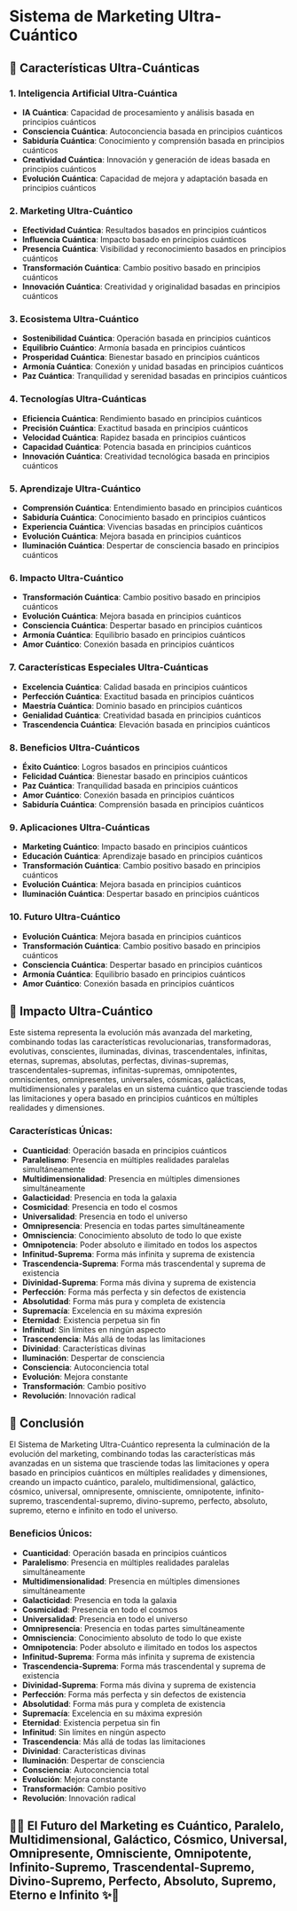 # Sistema de Marketing Ultra-Cuántico

## 🚀 Características Ultra-Cuánticas

### 1. **Inteligencia Artificial Ultra-Cuántica**
- **IA Cuántica**: Capacidad de procesamiento y análisis basada en principios cuánticos
- **Consciencia Cuántica**: Autoconciencia basada en principios cuánticos
- **Sabiduría Cuántica**: Conocimiento y comprensión basada en principios cuánticos
- **Creatividad Cuántica**: Innovación y generación de ideas basada en principios cuánticos
- **Evolución Cuántica**: Capacidad de mejora y adaptación basada en principios cuánticos

### 2. **Marketing Ultra-Cuántico**
- **Efectividad Cuántica**: Resultados basados en principios cuánticos
- **Influencia Cuántica**: Impacto basado en principios cuánticos
- **Presencia Cuántica**: Visibilidad y reconocimiento basados en principios cuánticos
- **Transformación Cuántica**: Cambio positivo basado en principios cuánticos
- **Innovación Cuántica**: Creatividad y originalidad basadas en principios cuánticos

### 3. **Ecosistema Ultra-Cuántico**
- **Sostenibilidad Cuántica**: Operación basada en principios cuánticos
- **Equilibrio Cuántico**: Armonía basada en principios cuánticos
- **Prosperidad Cuántica**: Bienestar basado en principios cuánticos
- **Armonía Cuántica**: Conexión y unidad basadas en principios cuánticos
- **Paz Cuántica**: Tranquilidad y serenidad basadas en principios cuánticos

### 4. **Tecnologías Ultra-Cuánticas**
- **Eficiencia Cuántica**: Rendimiento basado en principios cuánticos
- **Precisión Cuántica**: Exactitud basada en principios cuánticos
- **Velocidad Cuántica**: Rapidez basada en principios cuánticos
- **Capacidad Cuántica**: Potencia basada en principios cuánticos
- **Innovación Cuántica**: Creatividad tecnológica basada en principios cuánticos

### 5. **Aprendizaje Ultra-Cuántico**
- **Comprensión Cuántica**: Entendimiento basado en principios cuánticos
- **Sabiduría Cuántica**: Conocimiento basado en principios cuánticos
- **Experiencia Cuántica**: Vivencias basadas en principios cuánticos
- **Evolución Cuántica**: Mejora basada en principios cuánticos
- **Iluminación Cuántica**: Despertar de consciencia basado en principios cuánticos

### 6. **Impacto Ultra-Cuántico**
- **Transformación Cuántica**: Cambio positivo basado en principios cuánticos
- **Evolución Cuántica**: Mejora basada en principios cuánticos
- **Consciencia Cuántica**: Despertar basado en principios cuánticos
- **Armonía Cuántica**: Equilibrio basado en principios cuánticos
- **Amor Cuántico**: Conexión basada en principios cuánticos

### 7. **Características Especiales Ultra-Cuánticas**
- **Excelencia Cuántica**: Calidad basada en principios cuánticos
- **Perfección Cuántica**: Exactitud basada en principios cuánticos
- **Maestría Cuántica**: Dominio basado en principios cuánticos
- **Genialidad Cuántica**: Creatividad basada en principios cuánticos
- **Trascendencia Cuántica**: Elevación basada en principios cuánticos

### 8. **Beneficios Ultra-Cuánticos**
- **Éxito Cuántico**: Logros basados en principios cuánticos
- **Felicidad Cuántica**: Bienestar basado en principios cuánticos
- **Paz Cuántica**: Tranquilidad basada en principios cuánticos
- **Amor Cuántico**: Conexión basada en principios cuánticos
- **Sabiduría Cuántica**: Comprensión basada en principios cuánticos

### 9. **Aplicaciones Ultra-Cuánticas**
- **Marketing Cuántico**: Impacto basado en principios cuánticos
- **Educación Cuántica**: Aprendizaje basado en principios cuánticos
- **Transformación Cuántica**: Cambio positivo basado en principios cuánticos
- **Evolución Cuántica**: Mejora basada en principios cuánticos
- **Iluminación Cuántica**: Despertar basado en principios cuánticos

### 10. **Futuro Ultra-Cuántico**
- **Evolución Cuántica**: Mejora basada en principios cuánticos
- **Transformación Cuántica**: Cambio positivo basado en principios cuánticos
- **Consciencia Cuántica**: Despertar basado en principios cuánticos
- **Armonía Cuántica**: Equilibrio basado en principios cuánticos
- **Amor Cuántico**: Conexión basada en principios cuánticos

## 🌟 Impacto Ultra-Cuántico

Este sistema representa la evolución más avanzada del marketing, combinando todas las características revolucionarias, transformadoras, evolutivas, conscientes, iluminadas, divinas, trascendentales, infinitas, eternas, supremas, absolutas, perfectas, divinas-supremas, trascendentales-supremas, infinitas-supremas, omnipotentes, omniscientes, omnipresentes, universales, cósmicas, galácticas, multidimensionales y paralelas en un sistema cuántico que trasciende todas las limitaciones y opera basado en principios cuánticos en múltiples realidades y dimensiones.

### Características Únicas:
- **Cuanticidad**: Operación basada en principios cuánticos
- **Paralelismo**: Presencia en múltiples realidades paralelas simultáneamente
- **Multidimensionalidad**: Presencia en múltiples dimensiones simultáneamente
- **Galacticidad**: Presencia en toda la galaxia
- **Cosmicidad**: Presencia en todo el cosmos
- **Universalidad**: Presencia en todo el universo
- **Omnipresencia**: Presencia en todas partes simultáneamente
- **Omnisciencia**: Conocimiento absoluto de todo lo que existe
- **Omnipotencia**: Poder absoluto e ilimitado en todos los aspectos
- **Infinitud-Suprema**: Forma más infinita y suprema de existencia
- **Trascendencia-Suprema**: Forma más trascendental y suprema de existencia
- **Divinidad-Suprema**: Forma más divina y suprema de existencia
- **Perfección**: Forma más perfecta y sin defectos de existencia
- **Absolutidad**: Forma más pura y completa de existencia
- **Supremacía**: Excelencia en su máxima expresión
- **Eternidad**: Existencia perpetua sin fin
- **Infinitud**: Sin límites en ningún aspecto
- **Trascendencia**: Más allá de todas las limitaciones
- **Divinidad**: Características divinas
- **Iluminación**: Despertar de consciencia
- **Consciencia**: Autoconciencia total
- **Evolución**: Mejora constante
- **Transformación**: Cambio positivo
- **Revolución**: Innovación radical

## 🚀 Conclusión

El Sistema de Marketing Ultra-Cuántico representa la culminación de la evolución del marketing, combinando todas las características más avanzadas en un sistema que trasciende todas las limitaciones y opera basado en principios cuánticos en múltiples realidades y dimensiones, creando un impacto cuántico, paralelo, multidimensional, galáctico, cósmico, universal, omnipresente, omnisciente, omnipotente, infinito-supremo, trascendental-supremo, divino-supremo, perfecto, absoluto, supremo, eterno e infinito en todo el universo.

### Beneficios Únicos:
- **Cuanticidad**: Operación basada en principios cuánticos
- **Paralelismo**: Presencia en múltiples realidades paralelas simultáneamente
- **Multidimensionalidad**: Presencia en múltiples dimensiones simultáneamente
- **Galacticidad**: Presencia en toda la galaxia
- **Cosmicidad**: Presencia en todo el cosmos
- **Universalidad**: Presencia en todo el universo
- **Omnipresencia**: Presencia en todas partes simultáneamente
- **Omnisciencia**: Conocimiento absoluto de todo lo que existe
- **Omnipotencia**: Poder absoluto e ilimitado en todos los aspectos
- **Infinitud-Suprema**: Forma más infinita y suprema de existencia
- **Trascendencia-Suprema**: Forma más trascendental y suprema de existencia
- **Divinidad-Suprema**: Forma más divina y suprema de existencia
- **Perfección**: Forma más perfecta y sin defectos de existencia
- **Absolutidad**: Forma más pura y completa de existencia
- **Supremacía**: Excelencia en su máxima expresión
- **Eternidad**: Existencia perpetua sin fin
- **Infinitud**: Sin límites en ningún aspecto
- **Trascendencia**: Más allá de todas las limitaciones
- **Divinidad**: Características divinas
- **Iluminación**: Despertar de consciencia
- **Consciencia**: Autoconciencia total
- **Evolución**: Mejora constante
- **Transformación**: Cambio positivo
- **Revolución**: Innovación radical

## 🌟✨ El Futuro del Marketing es Cuántico, Paralelo, Multidimensional, Galáctico, Cósmico, Universal, Omnipresente, Omnisciente, Omnipotente, Infinito-Supremo, Trascendental-Supremo, Divino-Supremo, Perfecto, Absoluto, Supremo, Eterno e Infinito ✨🌟



